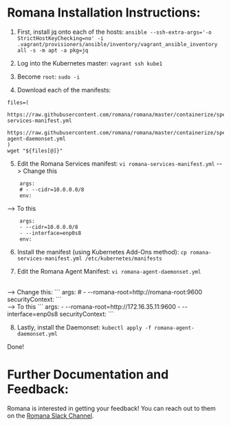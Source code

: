 # Romana Installation Instructions:

1. First, install jq onto each of the hosts:
`ansible --ssh-extra-args='-o StrictHostKeyChecking=no' -i .vagrant/provisioners/ansible/inventory/vagrant_ansible_inventory all -s -m apt -a pkg=jq`

2. Log into the Kubernetes master:
`vagrant ssh kube1`

3. Become `root`:
`sudo -i`

4. Download each of the manifests:
```
files=(
    https://raw.githubusercontent.com/romana/romana/master/containerize/specs/romana-services-manifest.yml
    https://raw.githubusercontent.com/romana/romana/master/containerize/specs/romana-agent-daemonset.yml
)
wget "${files[@]}"
```

5. Edit the Romana Services manifest:
`vi romana-services-manifest.yml`
--> Change this
```
    args:
    # - --cidr=10.0.0.0/8
    env:
```
--> To this
```
    args:
    - --cidr=10.0.0.0/8
    - --interface=enp0s8
    env:
```

6. Install the manifest (using Kubernetes Add-Ons method):
`cp romana-services-manifest.yml /etc/kubernetes/manifests`

7. Edit the Romana Agent Manifest:
`vi romana-agent-daemonset.yml`
<br>
--> Change this:
```
        args:
        # - --romana-root=http://romana-root:9600
        securityContext:
```
<br>
--> To this
```
        args:
        - --romana-root=http://172.16.35.11:9600
        - --interface=enp0s8
        securityContext:
```

8. Lastly, install the Daemonset:
`kubectl apply -f romana-agent-daemonset.yml`

Done!

# Further Documentation and Feedback:
Romana is interested in getting your feedback! You can reach out to them on the [Romana Slack Channel](romana.slack.com).
